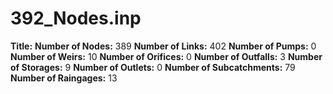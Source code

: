 # 392_Nodes.inp
**Title:** 
**Number of Nodes:** 389
**Number of Links:** 402
**Number of Pumps:** 0
**Number of Weirs:** 10
**Number of Orifices:** 0
**Number of Outfalls:** 3
**Number of Storages:** 9
**Number of Outlets:** 0
**Number of Subcatchments:** 79
**Number of Raingages:** 13
